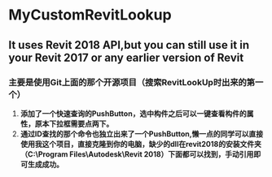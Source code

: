 # MyCustomRevitLookup
## It uses Revit 2018 API,but you can still use it in your Revit 2017 or any earlier version of Revit
### 主要是使用Git上面的那个开源项目（搜索RevitLookUp时出来的第一个）
1. **添加了一个快速查询的PushButton，选中构件之后可以一键查看构件的属性，原本下拉框需要点两下。**
2. **通过ID查找的那个命令也独立出来了一个PushButton,懒一点的同学可以直接使用我这个项目，直接克隆到你的电脑，缺少的dll在revit2018的安装文件夹（C:\Program Files\Autodesk\Revit 2018）下面都可以找到，手动引用即可生成成功。**
